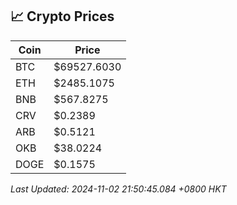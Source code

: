 ## 📈 Crypto Prices

| Coin | Price |
| ---- | ----- |
| BTC | $69527.6030 |
| ETH | $2485.1075 |
| BNB | $567.8275 |
| CRV | $0.2389 |
| ARB | $0.5121 |
| OKB | $38.0224 |
| DOGE | $0.1575 |

_Last Updated: 2024-11-02 21:50:45.084 +0800 HKT_